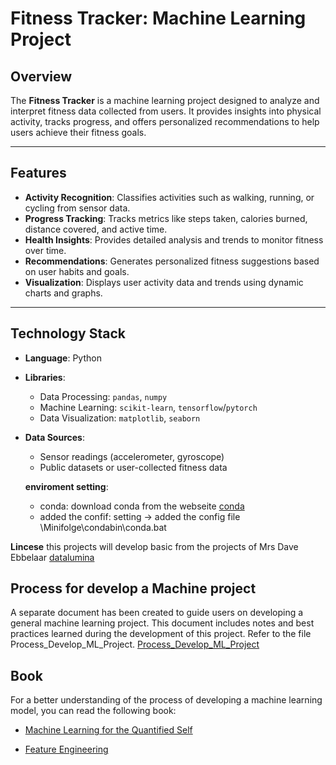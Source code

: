# Fitness Tracker: Machine Learning Project

## Overview

The **Fitness Tracker** is a machine learning project designed to analyze and interpret fitness data collected from users. It provides insights into physical activity, tracks progress, and offers personalized recommendations to help users achieve their fitness goals.

---

## Features

- **Activity Recognition**: Classifies activities such as walking, running, or cycling from sensor data.
- **Progress Tracking**: Tracks metrics like steps taken, calories burned, distance covered, and active time.
- **Health Insights**: Provides detailed analysis and trends to monitor fitness over time.
- **Recommendations**: Generates personalized fitness suggestions based on user habits and goals.
- **Visualization**: Displays user activity data and trends using dynamic charts and graphs.

---

## Technology Stack

- **Language**: Python

- **Libraries**:
  - Data Processing: `pandas`, `numpy`
  - Machine Learning: `scikit-learn`, `tensorflow`/`pytorch`
  - Data Visualization: `matplotlib`, `seaborn`

- **Data Sources**: 
  - Sensor readings (accelerometer, gyroscope)
  - Public datasets or user-collected fitness data

  **enviroment setting**:
  - conda: download conda from the webseite [conda](https://docs.conda.io/projects/conda/en/latest/user-guide/install/windows.html)
  - added the confif: setting -> added the config file  \Minifolge\condabin\conda.bat

**Lincese**
this projects will develop basic from the projects of Mrs Dave Ebbelaar [datalumina](https://docs.datalumina.io)

## Process for develop a Machine project
A separate document has been created to guide users on developing a general machine learning project. This document includes notes and best practices learned during the development of this project. Refer to the file Process_Develop_ML_Project. [Process_Develop_ML_Project](document/doc/Process_Develop_ML_Project.md)

## Book
For a better understanding of the process of developing a machine learning model, you can read the following book:
   - [Machine Learning for  the Quantified Self](quanhttps://link.springer.com/book/10.1007/978-3-319-66308-1)

   - [Feature Engineering](http://www.feat.engineering/intro-intro)
